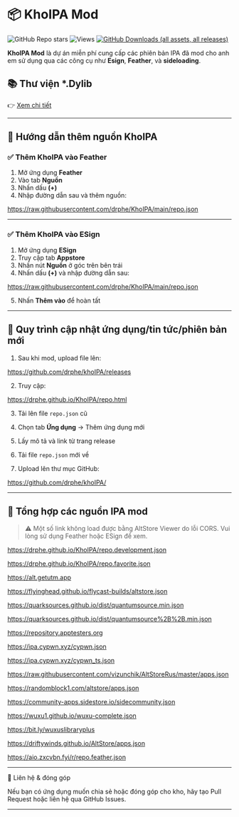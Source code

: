 # 📦 KhoIPA Mod
![GitHub Repo stars](https://img.shields.io/github/stars/drphe/khoIPA?style=social)
![Views](https://komarev.com/ghpvc/?username=drphe&label=Views&color=blue&style=flat)
[![GitHub Downloads (all assets, all releases)](https://img.shields.io/github/downloads/drphe/KhoIPA/total)](https://github.com/drphe/KhoIPA/releases)

**KhoIPA Mod** là dự án miễn phí cung cấp các phiên bản IPA đã mod cho anh em sử dụng qua các công cụ như **Esign**, **Feather**, và **sideloading**.
## 📚 Thư viện *.Dylib

👉 [Xem chi tiết](view/note/Khodylib.md)

---

## 🧭 Hướng dẫn thêm nguồn KhoIPA

### ✅ Thêm KhoIPA vào Feather

1. Mở ứng dụng **Feather**
2. Vào tab **Nguồn**
3. Nhấn dấu **(+)**
4. Nhập đường dẫn sau và thêm nguồn:



https://raw.githubusercontent.com/drphe/KhoIPA/main/repo.json


---

### ✅ Thêm KhoIPA vào ESign

1. Mở ứng dụng **ESign**
2. Truy cập tab **Appstore**
3. Nhấn nút **Nguồn** ở góc trên bên trái
4. Nhấn dấu **(+)** và nhập đường dẫn sau:



https://raw.githubusercontent.com/drphe/KhoIPA/main/repo.json


5. Nhấn **Thêm vào** để hoàn tất

---

## 🔄 Quy trình cập nhật ứng dụng/tin tức/phiên bản mới

1. Sau khi mod, upload file lên:


https://github.com/drphe/khoIPA/releases


2. Truy cập:


https://drphe.github.io/KhoIPA/repo.html


3. Tải lên file `repo.json` cũ

4. Chọn tab **Ứng dụng** → Thêm ứng dụng mới

5. Lấy mô tả và link từ trang release

6. Tải file `repo.json` mới về

7. Upload lên thư mục GitHub:


https://github.com/drphe/khoIPA/


---

## 🔗 Tổng hợp các nguồn IPA mod

> ⚠️ Một số link không load được bằng AltStore Viewer do lỗi CORS. Vui lòng sử dụng Feather hoặc ESign để xem.


https://drphe.github.io/KhoIPA/repo.development.json

https://drphe.github.io/KhoIPA/repo.favorite.json

https://alt.getutm.app

https://flyinghead.github.io/flycast-builds/altstore.json

https://quarksources.github.io/dist/quantumsource.min.json

https://quarksources.github.io/dist/quantumsource%2B%2B.min.json

https://repository.apptesters.org

https://ipa.cypwn.xyz/cypwn.json

https://ipa.cypwn.xyz/cypwn_ts.json

https://raw.githubusercontent.com/vizunchik/AltStoreRus/master/apps.json

https://randomblock1.com/altstore/apps.json

https://community-apps.sidestore.io/sidecommunity.json

https://wuxu1.github.io/wuxu-complete.json

https://bit.ly/wuxuslibraryplus

https://driftywinds.github.io/AltStore/apps.json

https://aio.zxcvbn.fyi/r/repo.feather.json


---

💬 Liên hệ & đóng góp

Nếu bạn có ứng dụng muốn chia sẻ hoặc đóng góp cho kho, hãy tạo Pull Request hoặc liên hệ qua GitHub Issues.

---
